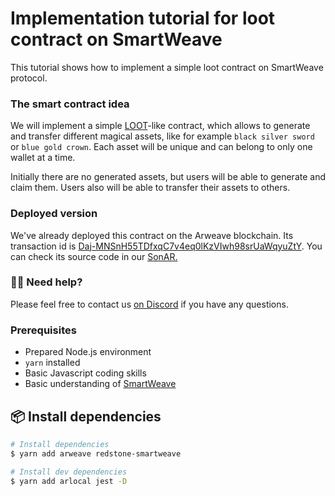 # Implementation tutorial for loot contract on SmartWeave

This tutorial shows how to implement a simple loot contract on SmartWeave protocol.

### The smart contract idea

We will implement a simple [LOOT](https://www.lootproject.com/)-like contract, which allows to generate and transfer different magical assets, like for example `black silver sword` or `blue gold crown`. Each asset will be unique and can belong to only one wallet at a time.

Initially there are no generated assets, but users will be able to generate and claim them.
Users also will be able to transfer their assets to others.

### Deployed version

We've already deployed this contract on the Arweave blockchain. Its transaction id is [Daj-MNSnH55TDfxqC7v4eq0lKzVIwh98srUaWqyuZtY](https://scanner.redstone.tools/#/app/contract/Daj-MNSnH55TDfxqC7v4eq0lKzVIwh98srUaWqyuZtY). You can check its source code in our [SonAR.](https://sonar.redstone.tools/#/app/contract/Daj-MNSnH55TDfxqC7v4eq0lKzVIwh98srUaWqyuZtY#code)

### 🙋‍♂️ Need help?

Please feel free to contact us [on Discord](https://redstone.finance/discord) if you have any questions.

### Prerequisites

- Prepared Node.js environment
- `yarn` installed
- Basic Javascript coding skills
- Basic understanding of [SmartWeave](https://www.npmjs.com/package/redstone-smartweave)

## 📦 Install dependencies

```bash
# Install dependencies
$ yarn add arweave redstone-smartweave

# Install dev dependencies
$ yarn add arlocal jest -D
```
